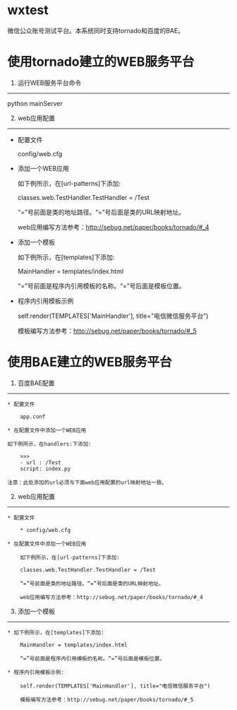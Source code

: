 wxtest
======

微信公众账号测试平台。本系统同时支持tornado和百度的BAE。

使用tornado建立的WEB服务平台
=========================

1. 运行WEB服务平台命令
------------------

python mainServer

2. web应用配置
------------
* 配置文件

	config/web.cfg

* 添加一个WEB应用

	如下例所示，在[url-patterns]下添加:

	classes.web.TestHandler.TestHandler = /Test
	
	“=”号前面是类的地址路径。“=”号后面是类的URL映射地址。

	web应用编写方法参考：http://sebug.net/paper/books/tornado/#_4

* 添加一个模板

	如下例所示，在[templates]下添加:

	MainHandler = templates/index.html

	“=”号前面是程序内引用模板的名称。“=”号后面是模板位置。

* 程序内引用模板示例

	self.render(TEMPLATES['MainHandler'], title="电信微信服务平台")	

	模板编写方法参考：http://sebug.net/paper/books/tornado/#_5

使用BAE建立的WEB服务平台
=========================

1. 百度BAE配置
-------------
	* 配置文件

		app.conf
		
	* 在配置文件中添加一个WEB应用
		
	如下例所示，在handlers:下添加:

		>>> 
		- url : /Test
		script: index.py

	注意：此处添加的url必须与下面web应用配置的url映射地址一致。


2. web应用配置
-------------

	* 配置文件

		* config/web.cfg

	* 在配置文件中添加一个WEB应用

		如下例所示，在[url-patterns]下添加:

		classes.web.TestHandler.TestHandler = /Test

		“=”号前面是类的地址路径。“=”号后面是类的URL映射地址。

		web应用编写方法参考：http://sebug.net/paper/books/tornado/#_4

3. 添加一个模板
-------------

	* 如下例所示，在[templates]下添加:

		MainHandler = templates/index.html

		“=”号前面是程序内引用模板的名称。“=”号后面是模板位置。

	* 程序内引用模板示例:

		self.render(TEMPLATES['MainHandler'], title="电信微信服务平台")

		模板编写方法参考：http://sebug.net/paper/books/tornado/#_5


